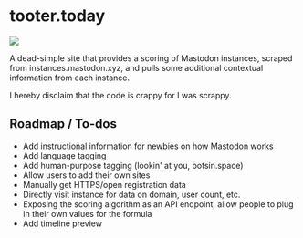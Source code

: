 # tooter.today

![](http://i.imgur.com/y5uCm4O.png)

A dead-simple site that provides a scoring of Mastodon instances, scraped from instances.mastodon.xyz, and pulls some additional contextual information from each instance.

I hereby disclaim that the code is crappy for I was scrappy.

## Roadmap / To-dos

- Add instructional information for newbies on how Mastodon works
- Add language tagging
- Add human-purpose tagging (lookin' at you, botsin.space)
- Allow users to add their own sites
- Manually get HTTPS/open registration data
- Directly visit instance for data on domain, user count, etc.
- Exposing the scoring algorithm as an API endpoint, allow people to plug in their own values for the formula
- Add timeline preview